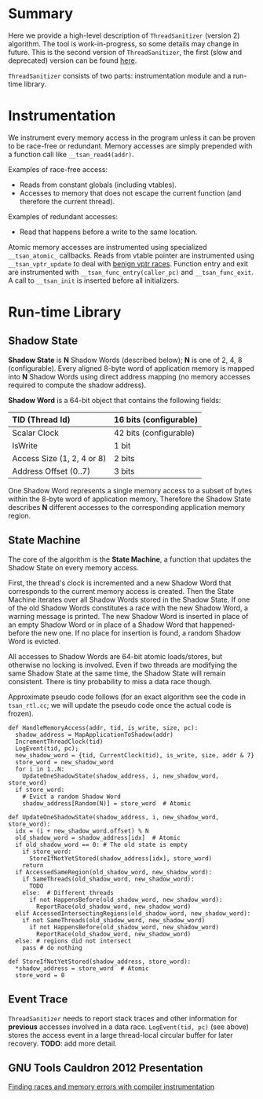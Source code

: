 # Summary
Here we provide a high-level description of `ThreadSanitizer` (version 2) algorithm.
The tool is work-in-progress, so some details may change in future.
This is the second version of `ThreadSanitizer`,
the first (slow and deprecated) version can be found [here](http://code.google.com/p/data-race-test).

`ThreadSanitizer` consists of two parts:
instrumentation module and a run-time library.

# Instrumentation
We instrument every memory access in the program unless it can be proven
to be race-free or redundant.
Memory accesses are simply prepended with a function call like `__tsan_read4(addr)`.

Examples of race-free access:
  * Reads from constant globals (including vtables).
  * Accesses to memory that does not escape the current function (and therefore the current thread).

Examples of redundant accesses:
  * Read that happens before a write to the same location.

Atomic memory accesses are instrumented using specialized `__tsan_atomic_` callbacks.
Reads from vtable pointer are instrumented using `__tsan_vptr_update` to
deal with [benign vptr races](ThreadSanitizerPopularDataRaces#Data_race_on_vptr).
Function entry and exit are instrumented with `__tsan_func_entry(caller_pc)`
and `__tsan_func_exit`.
A call to `__tsan_init` is inserted before all initializers.

# Run-time Library
## Shadow State

**Shadow State** is **N** Shadow Words (described below); **N** is one of 2, 4, 8 (configurable).
Every aligned 8-byte word of application memory is mapped into **N** Shadow Words
using direct address mapping (no memory accesses required to compute the shadow address).

**Shadow Word** is a 64-bit object that contains the following fields:

|TID (Thread Id)             | 16 bits (configurable) |
|:---------------------------|:-----------------------|
|Scalar Clock                | 42 bits (configurable) |
|IsWrite                     | 1 bit                  |
|Access Size (1, 2, 4 or 8)  | 2 bits                 |
|Address Offset (0..7)       | 3 bits                 |

One Shadow Word represents a single memory access to a subset of bytes within
the 8-byte word of application memory.
Therefore the Shadow State describes **N** different accesses
to the corresponding application memory region.

## State Machine
The core of the algorithm is the **State Machine**,
a function that updates the Shadow State on every memory access.

First,
the thread's clock is incremented and
a new Shadow Word that corresponds to the current memory access is created.
Then the State Machine iterates over all Shadow Words stored in the Shadow State.
If one of the old Shadow Words constitutes a race with the new Shadow Word, a warning
message is printed.
The new Shadow Word is inserted in place of an empty Shadow Word or in place of a Shadow Word
that happened-before the new one.
If no place for insertion is found, a random Shadow Word is evicted.

All accesses to Shadow Words are 64-bit atomic loads/stores,
but otherwise no locking is involved.
Even if two threads are modifying the same Shadow State at the same time,
the Shadow State will remain consistent.
There is tiny probability to miss a data race though.

Approximate pseudo code follows
(for an exact algorithm see the code in `tsan_rtl.cc`;
we will update the pseudo code once
the actual code is frozen).

```
def HandleMemoryAccess(addr, tid, is_write, size, pc):
  shadow_address = MapApplicationToShadow(addr)
  IncrementThreadClock(tid)
  LogEvent(tid, pc);
  new_shadow_word = {tid, CurrentClock(tid), is_write, size, addr & 7}
  store_word = new_shadow_word
  for i in 1..N:
    UpdateOneShadowState(shadow_address, i, new_shadow_word, store_word)
  if store_word:
    # Evict a random Shadow Word
    shadow_address[Random(N)] = store_word  # Atomic
```
```
def UpdateOneShadowState(shadow_address, i, new_shadow_word, store_word):
  idx = (i + new_shadow_word.offset) % N
  old_shadow_word = shadow_address[idx]  # Atomic
  if old_shadow_word == 0: # The old state is empty
    if store_word:
      StoreIfNotYetStored(shadow_address[idx], store_word)
    return
  if AccessedSameRegion(old_shadow_word, new_shadow_word):
    if SameThreads(old_shadow_word, new_shadow_word):
      TODO
    else:  # Different threads
      if not HappensBefore(old_shadow_word, new_shadow_word):
        ReportRace(old_shadow_word, new_shadow_word)
  elif AccessedIntersectingRegions(old_shadow_word, new_shadow_word):
    if not SameThreads(old_shadow_word, new_shadow_word)
      if not HappensBefore(old_shadow_word, new_shadow_word)
        ReportRace(old_shadow_word, new_shadow_word)
  else: # regions did not intersect
    pass # do nothing

def StoreIfNotYetStored(shadow_address, store_word):
  *shadow_address = store_word  # Atomic
  store_word = 0
```

## Event Trace
`ThreadSanitizer` needs to report stack traces and other information for **previous** accesses
involved in a data race.
`LogEvent(tid, pc)` (see above) stores the access event in a large thread-local
circular buffer for later recovery. **TODO**: add more detail.

## GNU Tools Cauldron 2012 Presentation
[Finding races and memory errors with compiler instrumentation](http://gcc.gnu.org/wiki/cauldron2012?action=AttachFile&do=get&target=kcc.pdf)
